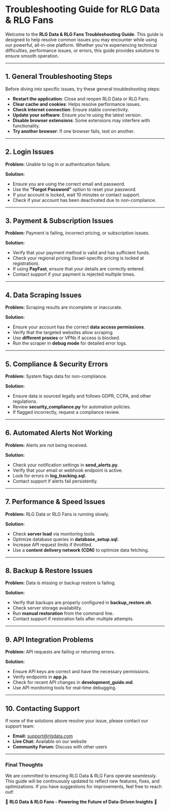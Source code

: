 # Troubleshooting Guide for RLG Data & RLG Fans

Welcome to the **RLG Data & RLG Fans Troubleshooting Guide**. This guide is designed to help resolve common issues you may encounter while using our powerful, all-in-one platform. Whether you're experiencing technical difficulties, performance issues, or errors, this guide provides solutions to ensure smooth operation.

---

## **1. General Troubleshooting Steps**
Before diving into specific issues, try these general troubleshooting steps:
- **Restart the application**: Close and reopen RLG Data or RLG Fans.
- **Clear cache and cookies**: Helps resolve performance issues.
- **Check internet connection**: Ensure stable connectivity.
- **Update your software**: Ensure you're using the latest version.
- **Disable browser extensions**: Some extensions may interfere with functionality.
- **Try another browser**: If one browser fails, test on another.

---

## **2. Login Issues**
**Problem:** Unable to log in or authentication failure.

**Solution:**
- Ensure you are using the correct email and password.
- Use the **"Forgot Password"** option to reset your password.
- If your account is locked, wait 10 minutes or contact support.
- Check if your account has been deactivated due to non-compliance.

---

## **3. Payment & Subscription Issues**
**Problem:** Payment is failing, incorrect pricing, or subscription issues.

**Solution:**
- Verify that your payment method is valid and has sufficient funds.
- Check your regional pricing (Israel-specific pricing is locked at registration).
- If using **PayFast**, ensure that your details are correctly entered.
- Contact support if your payment is rejected multiple times.

---

## **4. Data Scraping Issues**
**Problem:** Scraping results are incomplete or inaccurate.

**Solution:**
- Ensure your account has the correct **data access permissions**.
- Verify that the targeted websites allow scraping.
- Use **different proxies** or VPNs if access is blocked.
- Run the scraper in **debug mode** for detailed error logs.

---

## **5. Compliance & Security Errors**
**Problem:** System flags data for non-compliance.

**Solution:**
- Ensure data is sourced legally and follows GDPR, CCPA, and other regulations.
- Review **security_compliance.py** for automation policies.
- If flagged incorrectly, request a compliance review.

---

## **6. Automated Alerts Not Working**
**Problem:** Alerts are not being received.

**Solution:**
- Check your notification settings in **send_alerts.py**.
- Verify that your email or webhook endpoint is active.
- Look for errors in **log_tracking.sql**.
- Contact support if alerts fail persistently.

---

## **7. Performance & Speed Issues**
**Problem:** RLG Data or RLG Fans is running slowly.

**Solution:**
- Check **server load** via monitoring tools.
- Optimize database queries in **database_setup.sql**.
- Increase API request limits if throttled.
- Use a **content delivery network (CDN)** to optimize data fetching.

---

## **8. Backup & Restore Issues**
**Problem:** Data is missing or backup restore is failing.

**Solution:**
- Verify that backups are properly configured in **backup_restore.sh**.
- Check server storage availability.
- Run **manual restoration** from the command line.
- Contact support if restoration fails after multiple attempts.

---

## **9. API Integration Problems**
**Problem:** API requests are failing or returning errors.

**Solution:**
- Ensure API keys are correct and have the necessary permissions.
- Verify endpoints in **app.js**.
- Check for recent API changes in **development_guide.md**.
- Use API monitoring tools for real-time debugging.

---

## **10. Contacting Support**
If none of the solutions above resolve your issue, please contact our support team:
- **Email:** support@rlgdata.com
- **Live Chat:** Available on our website
- **Community Forum:** Discuss with other users

---

### **Final Thoughts**
We are committed to ensuring RLG Data & RLG Fans operate seamlessly. This guide will be continuously updated to reflect new features, fixes, and optimizations. If you have suggestions for improvements, feel free to reach out!

🚀 **RLG Data & RLG Fans - Powering the Future of Data-Driven Insights** 🚀


